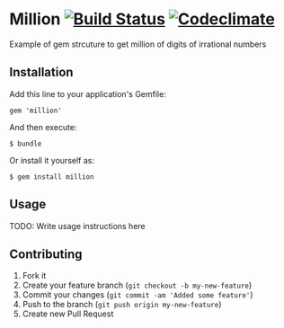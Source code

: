 # Million  [![Build Status](https://travis-ci.org/3zcurdia/million.png?branch=master)](https://travis-ci.org/3zcurdia/million) [![Codeclimate](https://codeclimate.com/badge.png)](https://codeclimate.com/github/3zcurdia/million)

Example of gem strcuture to get million of digits of irrational numbers

## Installation

Add this line to your application's Gemfile:

    gem 'million'

And then execute:

    $ bundle

Or install it yourself as:

    $ gem install million

## Usage

TODO: Write usage instructions here

## Contributing

1. Fork it
2. Create your feature branch (`git checkout -b my-new-feature`)
3. Commit your changes (`git commit -am 'Added some feature'`)
4. Push to the branch (`git push origin my-new-feature`)
5. Create new Pull Request
